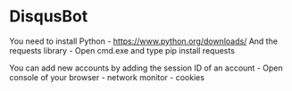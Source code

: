 # DisqusBot

You need to install Python - https://www.python.org/downloads/
And the requests library - Open cmd.exe and type    pip install requests 

You can add new accounts by adding the session ID of an account - Open console of your browser - network monitor - cookies
